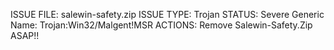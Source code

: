 ISSUE FILE: salewin-safety.zip 
ISSUE TYPE: Trojan
STATUS: Severe
Generic Name: Trojan:Win32/Malgent!MSR
ACTIONS: Remove Salewin-Safety.Zip ASAP!!
